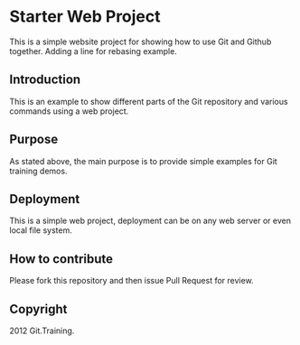 # Starter Web Project
This is a simple website project for showing how to use Git and Github together. Adding a line for rebasing example.
## Introduction
This is an example to show different parts of the Git repository and various commands using a web project.
## Purpose
As stated above, the main purpose is to provide simple examples for Git training demos.
## Deployment
This is a simple web project, deployment can be on any web server or even local file system.
## How to contribute
Please fork this repository and then issue Pull Request for review.
## Copyright

2012 Git.Training.